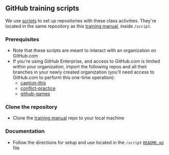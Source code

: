 ## GitHub training scripts

We use [scripts](https://github.com/githubtraining/training-manual/tree/main/script) to set up repositories with these class activities. They're located in the same repository as this [training manual](https://github.com/githubtraining/training-manual), inside `/script`.

### Prerequisites

- Note that these scripts are meant to interact with an organization on GitHub.com
- If you're using GitHub Enterprise, and access to GitHub.com is limited within your organization, import the following repos and all their branches in your newly created organization (you'll need access to GitHub.com to perform this one-time operation):
  - [caption-this](https://github.com/githubtraining/caption-this)
  - [conflict-practice](https://github.com/githubtraining/conflict-practice)
  - [github-games](https://github.com/githubtraining/github-games)

### Clone the repository

- Clone the [training manual](https://github.com/githubtraining/training-manual) repo to your local machine

### Documentation

- Follow the directions for setup and use located in the `/script` [`README.md`](https://github.com/githubtraining/training-manual/tree/main/script#readme) file
